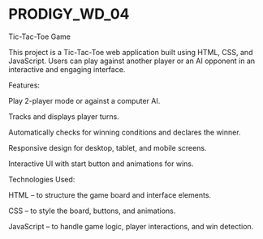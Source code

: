 # PRODIGY_WD_04
Tic-Tac-Toe Game

This project is a Tic-Tac-Toe web application built using HTML, CSS, and JavaScript. Users can play against another player or an AI opponent in an interactive and engaging interface.

Features:

Play 2-player mode or against a computer AI.

Tracks and displays player turns.

Automatically checks for winning conditions and declares the winner.

Responsive design for desktop, tablet, and mobile screens.

Interactive UI with start button and animations for wins.

Technologies Used:

HTML – to structure the game board and interface elements.

CSS – to style the board, buttons, and animations.

JavaScript – to handle game logic, player interactions, and win detection.

